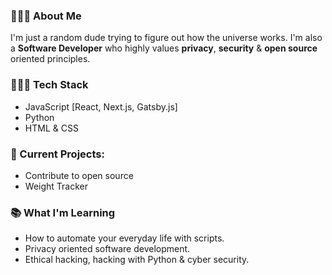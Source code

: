 
### 🙋🏽‍♂️ About Me

I'm just a random dude trying to figure out how the universe works. I'm also a **Software Developer** who highly values **privacy**, **security** & **open source** oriented principles.

### 👨🏽‍💻 Tech Stack

* JavaScript [React, Next.js, Gatsby.js]
* Python
* HTML & CSS

### 🚧 Current Projects:

* Contribute to open source
* Weight Tracker

### 📚 What I'm Learning

* How to automate your everyday life with scripts.
* Privacy oriented software development.
* Ethical hacking, hacking with Python & cyber security.
